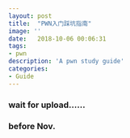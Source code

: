 ```yaml
---
layout: post
title:  "PWN入门踩坑指南"
image: ''
date:   2018-10-06 00:06:31
tags:
- pwn
description: 'A pwn study guide'
categories:
- Guide 
---
```


### wait for upload……

### before Nov.
